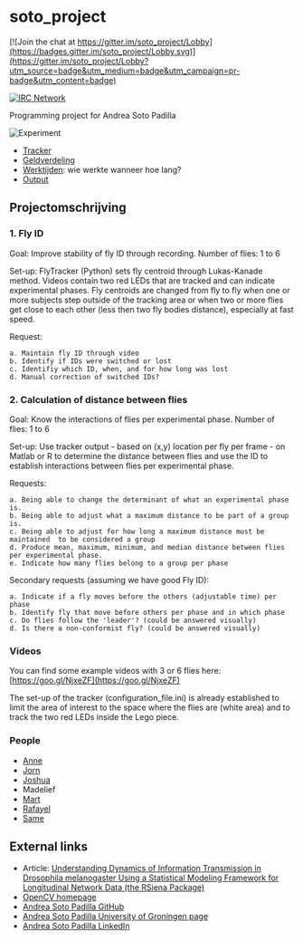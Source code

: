 # soto_project

[![Join the chat at https://gitter.im/soto_project/Lobby](https://badges.gitter.im/soto_project/Lobby.svg)](https://gitter.im/soto_project/Lobby?utm_source=badge&utm_medium=badge&utm_campaign=pr-badge&utm_content=badge)


[![IRC Network](https://img.shields.io/badge/irc-%23soto_project-blue.svg "IRC Freenode")](https://webchat.freenode.net/?channels=soto_project)


Programming project for Andrea Soto Padilla

![Experiment](Experiment.png)

 * [Tracker](Tracker/README.md)
 * [Geldverdeling](geldverdeling.md)
 * [Werktijden](werktijden.md): wie werkte wanneer hoe lang?
 * [Output](output.md)

## Projectomschrijving

### 1. Fly ID


Goal: Improve stability of fly ID through recording.
Number of flies: 1 to 6

Set-up: FlyTracker (Python) sets fly centroid through Lukas-Kanade method. Videos contain two red LEDs that are tracked and can indicate experimental phases. Fly centroids are changed from fly to fly when one or more subjects step outside of the tracking area or when two or more flies get close to each other (less then two fly bodies distance), especially at fast speed.

Request: 

	a. Maintain fly ID through video
	b. Identify if IDs were switched or lost
	c. Identifiy which ID, when, and for how long was lost
	d. Manual correction of switched IDs?

### 2. Calculation of distance between flies


Goal: Know the interactions of flies per experimental phase.
Number of flies: 1 to 6

Set-up: Use tracker output - based on (x,y) location per fly per frame - on Matlab or R to determine the distance between flies and use the ID to establish interactions between flies per experimental phase.

Requests:

	a. Being able to change the determinant of what an experimental phase is.
	b. Being able to adjust what a maximum distance to be part of a group is.
	c. Being able to adjust for how long a maximum distance must be maintained 	to be considered a group
	d. Produce mean, maximum, minimum, and median distance between flies 	per experimental phase.
	e. Indicate how many flies belong to a group per phase

Secondary requests (assuming we have good Fly ID):

	a. Indicate if a fly moves before the others (adjustable time) per phase
	b. Identify fly that move before others per phase and in which phase
	c. Do flies follow the 'leader'? (could be answered visually)
	d. Is there a non-conformist fly? (could be answered visually)


### Videos

You can find some example videos with 3 or 6 flies here: [https://goo.gl/NjxeZF](https://goo.gl/NjxeZF)

The set-up of the tracker (configuration_file.ini) is already established to limit the 
area of interest to the space where the flies are (white area) and to track the two red 
LEDs inside the Lego piece. 


### People

 * [Anne](https://github.com/annehinrichs22)
 * [Jorn](https://github.com/jorn600)
 * [Joshua](https://github.com/joshua260403)
 * Madelief
 * [Mart](https://github.com/martje127)
 * [Rafayel](https://github.com/RafayelGardishyan)
 * [Same](https://github.com/same-drenth)

## External links

 * Article: [Understanding Dynamics of Information Transmission in Drosophila melanogaster Using a Statistical Modeling Framework for Longitudinal Network Data (the RSiena Package)](https://www.ncbi.nlm.nih.gov/pmc/articles/PMC4835720/)
 * [OpenCV homepage](https://opencv.org/)
 * [Andrea Soto Padilla GitHub](https://github.com/asotopadilla)
 * [Andrea Soto Padilla University of Groningen page](http://www.rug.nl/staff/a.soto.padilla)
 * [Andrea Soto Padilla LinkedIn](https://www.linkedin.com/in/andreasotopadilla)

